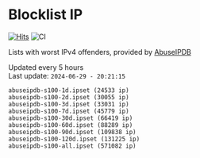# Blocklist IP

[![Hits](https://hits.seeyoufarm.com/api/count/incr/badge.svg?url=https%3A%2F%2Fgithub.com%2Fborestad%2Fblocklist-ip%2F&count_bg=%2379C83D&title_bg=%23555555&icon=&icon_color=%23E7E7E7&title=hits&edge_flat=false)](https://hits.seeyoufarm.com)  ![CI](https://img.shields.io/github/workflow/status/borestad/blocklist-ip/CI?style=flat-square)

Lists with worst IPv4 offenders, provided by [AbuseIPDB](https://www.abuseipdb.com/)

<!-- FOOTER-PLACEHOLDER -->
Updated every 5 hours<br>
Last update: `2024-06-29 - 20:21:15`
```
abuseipdb-s100-1d.ipset (24533 ip)
abuseipdb-s100-2d.ipset (30055 ip)
abuseipdb-s100-3d.ipset (33031 ip)
abuseipdb-s100-7d.ipset (45779 ip)
abuseipdb-s100-30d.ipset (66419 ip)
abuseipdb-s100-60d.ipset (88289 ip)
abuseipdb-s100-90d.ipset (109838 ip)
abuseipdb-s100-120d.ipset (131225 ip)
abuseipdb-s100-all.ipset (571082 ip)
```
